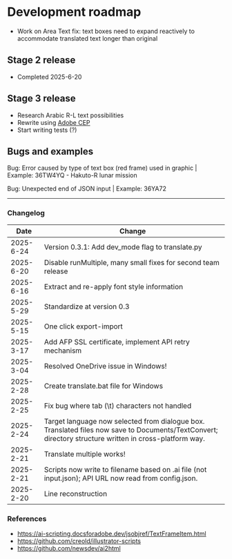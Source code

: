 # Development roadmap
* Work on Area Text fix: text boxes need to expand reactively to accommodate translated text longer than original

## Stage 2 release
* Completed 2025-6-20

## Stage 3 release
* Research Arabic R-L text possibilities
* Rewrite using [Adobe CEP](https://github.com/Adobe-CEP)
* Start writing tests (?)

## Bugs and examples

Bug: Error caused by type of text box (red frame) used in graphic | 
Example: 36TW4YQ - Hakuto-R lunar mission

Bug: Unexpected end of JSON input | 
Example: 36YA72

---
### Changelog

Date | Change
----|-----
2025-6-24 | Version 0.3.1: Add dev_mode flag to translate.py
2025-6-20 | Disable runMultiple, many small fixes for second team release
2025-6-16 | Extract and re-apply font style information
2025-5-29 | Standardize at version 0.3
2025-5-15 | One click export-import
2025-3-17 | Add AFP SSL certificate, implement API retry mechanism
2025-3-04 | Resolved OneDrive issue in Windows!
2025-2-28 | Create translate.bat file for Windows
2025-2-25 | Fix bug where tab (\t) characters not handled
2025-2-24 | Target language now selected from dialogue box. Translated files now save to Documents/TextConvert; directory structure written in cross-platform way.
2025-2-21 | Translate multiple works!
2025-2-21 | Scripts now write to filename based on .ai file (not input.json); API URL now read from config.json.
2025-2-20 |  Line reconstruction

### References
* https://ai-scripting.docsforadobe.dev/jsobjref/TextFrameItem.html
* https://github.com/creold/illustrator-scripts
* https://github.com/newsdev/ai2html
